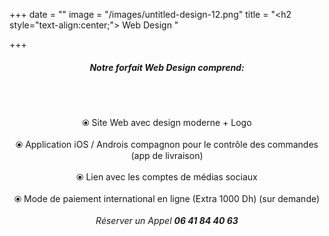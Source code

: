 +++
date = ""
image = "/images/untitled-design-12.png"
title = "<h2 style=\"text-align:center;\"> Web Design </h2>"

+++
<h5 style="text-align:center;"><b>Notre forfait Web Design comprend:</b></h5><br><br><p style="text-align:center;">⦿ Site Web avec design moderne + Logo<br><br>⦿ Application iOS / Androis compagnon pour le contrôle des commandes (app de livraison)<br><br>⦿ Lien avec les comptes de médias sociaux<br><br>⦿ Mode de paiement international en ligne (Extra 1000 Dh) (sur demande)<br><br><i>Réserver un Appel <b>06 41 84 40 63</i></p>
